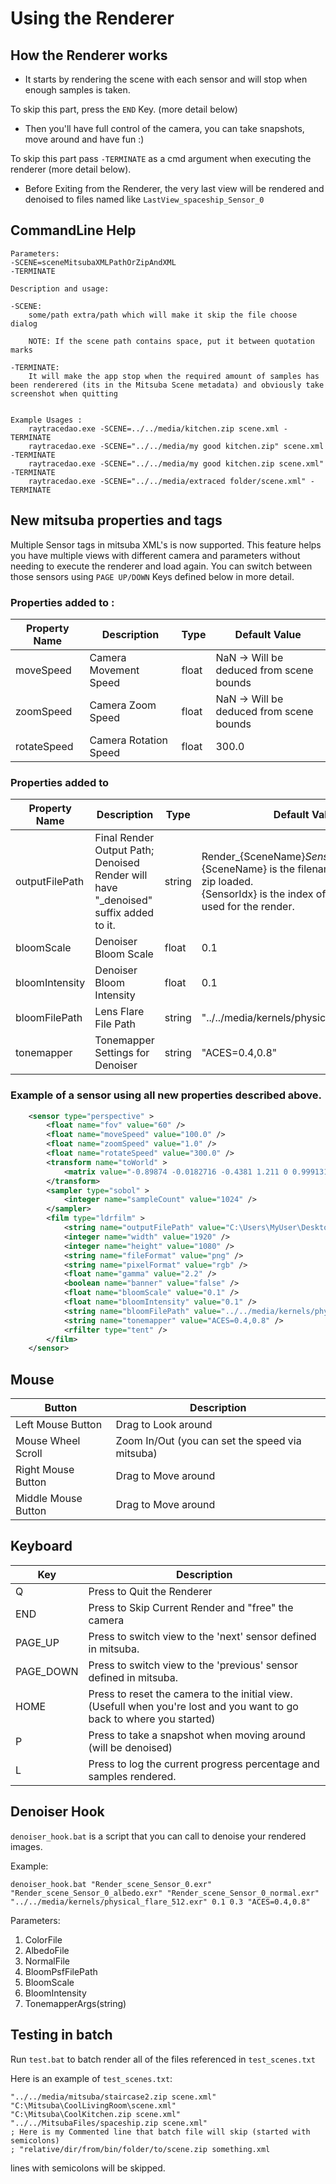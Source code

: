 # Using the Renderer

## How the Renderer works

* It starts by rendering the scene with each sensor and will stop when enough samples is taken.

To skip this part, press the `END` Key. (more detail below)

* Then you'll have full control of the camera, you can take snapshots, move around and have fun :)

To skip this part pass `-TERMINATE` as a cmd argument when executing the renderer (more detail below).

* Before Exiting from the Renderer, the very last view will be rendered and denoised to files named like `LastView_spaceship_Sensor_0`

## CommandLine Help
```
Parameters:
-SCENE=sceneMitsubaXMLPathOrZipAndXML
-TERMINATE

Description and usage: 

-SCENE:
	some/path extra/path which will make it skip the file choose dialog
	
	NOTE: If the scene path contains space, put it between quotation marks

-TERMINATE:
	It will make the app stop when the required amount of samples has been renderered (its in the Mitsuba Scene metadata) and obviously take screenshot when quitting
	

Example Usages :
	raytracedao.exe -SCENE=../../media/kitchen.zip scene.xml -TERMINATE
	raytracedao.exe -SCENE="../../media/my good kitchen.zip" scene.xml -TERMINATE
	raytracedao.exe -SCENE="../../media/my good kitchen.zip scene.xml" -TERMINATE
	raytracedao.exe -SCENE="../../media/extraced folder/scene.xml" -TERMINATE
```


## New mitsuba properties and tags 
Multiple Sensor tags in mitsuba XML's is now supported. This feature helps you have multiple views with different camera and <film> parameters without needing to execute the renderer and load again.
You can switch between those sensors using `PAGE UP/DOWN` Keys defined below in more detail.

### Properties added to <sensor>:

| Property Name | Description           | Type  | Default Value                            |
|---------------|-----------------------|-------|------------------------------------------|
|   moveSpeed   | Camera Movement Speed | float | NaN -> Will be deduced from scene bounds |
|   zoomSpeed   | Camera Zoom Speed     | float | NaN -> Will be deduced from scene bounds |
|  rotateSpeed  | Camera Rotation Speed | float | 300.0 |

### Properties added to <film>
| Property Name  | Description                                                                            | Type   | Default Value                                                                                                                                                            |
|----------------|----------------------------------------------------------------------------------------|--------|--------------------------------------------------------------------------------------------------------------------------------------------------------------------------|
| outputFilePath | Final Render Output Path;<br>Denoised Render will have "_denoised" suffix added to it. | string | Render_{SceneName}_Sensor_{SensorIdx}.exr<br>{SceneName} is the filename of the xml or zip loaded.<br>{SensorIdx} is the index of the Sensor in xml used for the render. |
|   bloomScale   | Denoiser Bloom Scale                                                                   | float  | 0.1                                                                                                                                                                      |
| bloomIntensity | Denoiser Bloom Intensity                                                               | float  | 0.1                                                                                                                                                                      |
|  bloomFilePath | Lens Flare File Path                                                                   | string | "../../media/kernels/physical_flare_512.exr"                                                                                                                             |
|   tonemapper   | Tonemapper Settings for Denoiser                                                       | string | "ACES=0.4,0.8"                                                                                                                                                           |

### Example of a sensor using all new properties described above.
```xml
	<sensor type="perspective" >
		<float name="fov" value="60" />
		<float name="moveSpeed" value="100.0" />
		<float name="zoomSpeed" value="1.0" />
		<float name="rotateSpeed" value="300.0" />
		<transform name="toWorld" >
			<matrix value="-0.89874 -0.0182716 -0.4381 1.211 0 0.999131 -0.0416703 1.80475 0.438481 -0.0374507 -0.89796 3.85239 0 0 0 1"/>
		</transform>
		<sampler type="sobol" >
			<integer name="sampleCount" value="1024" />
		</sampler>
		<film type="ldrfilm" >
			<string name="outputFilePath" value="C:\Users\MyUser\Desktop\MyRender.exr" />
			<integer name="width" value="1920" />
			<integer name="height" value="1080" />
			<string name="fileFormat" value="png" />
			<string name="pixelFormat" value="rgb" />
			<float name="gamma" value="2.2" />
			<boolean name="banner" value="false" />
			<float name="bloomScale" value="0.1" />
			<float name="bloomIntensity" value="0.1" />
			<string name="bloomFilePath" value="../../media/kernels/physical_flare_512.exr" />
			<string name="tonemapper" value="ACES=0.4,0.8" />
			<rfilter type="tent" />
		</film>
	</sensor>
```

## Mouse

| Button              | Description                             |
|---------------------|-------------------------------------------------|
| Left Mouse Button   | Drag to Look around                             |
| Mouse Wheel Scroll  | Zoom In/Out (you can set the speed via mitsuba) |
| Right Mouse Button  | Drag to Move around                             |
| Middle Mouse Button | Drag to Move around                             |

## Keyboard
| Key       | Description                                                                                                            |
|-----------|------------------------------------------------------------------------------------------------------------------------|
| Q         | Press to Quit the Renderer                                                                                             |
| END       | Press to Skip Current Render and "free" the camera                                                                     |
| PAGE_UP   | Press to switch view to the 'next' sensor defined in mitsuba.                                                          |
| PAGE_DOWN | Press to switch view to the 'previous' sensor defined in mitsuba.                                                      |
| HOME      | Press to reset the camera to the initial view. (Usefull when you're lost and you want to go back to where you started) |
| P         | Press to take a snapshot when moving around (will be denoised)                                                         |
| L         | Press to log the current progress percentage and samples rendered.                                                     |

## Denoiser Hook
`denoiser_hook.bat` is a script that you can call to denoise your rendered images.

Example:
```
denoiser_hook.bat "Render_scene_Sensor_0.exr" "Render_scene_Sensor_0_albedo.exr" "Render_scene_Sensor_0_normal.exr" "../../media/kernels/physical_flare_512.exr" 0.1 0.3 "ACES=0.4,0.8"
```

Parameters:
1. ColorFile
2. AlbedoFile
3. NormalFile
4. BloomPsfFilePath
5. BloomScale
6. BloomIntensity
7. TonemapperArgs(string)


## Testing in batch

Run `test.bat` to batch render all of the files referenced in `test_scenes.txt`

Here is an example of  `test_scenes.txt`:
```
"../../media/mitsuba/staircase2.zip scene.xml"
"C:\Mitsuba\CoolLivingRoom\scene.xml"
"C:\Mitsuba\CoolKitchen.zip scene.xml"
"../../MitsubaFiles/spaceship.zip scene.xml"
; Here is my Commented line that batch file will skip (started with semicolons)
; "relative/dir/from/bin/folder/to/scene.zip something.xml
```
lines with semicolons will be skipped.